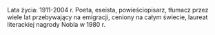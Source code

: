 Lata życia: 1911-2004 r.
Poeta, eseista, powieściopisarz, tłumacz przez wiele lat przebywający na emigracji, ceniony na całym świecie, laureat literackiej nagrody Nobla w 1980 r.